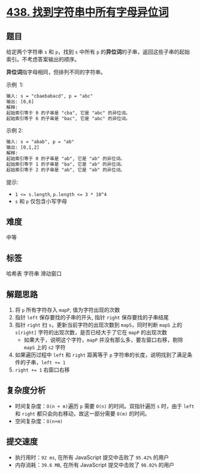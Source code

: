 # [438. 找到字符串中所有字母异位词](https://leetcode-cn.com/problems/find-all-anagrams-in-a-string/)

## 题目

给定两个字符串 `s` 和 `p`，找到 `s` 中所有 `p` 的**异位词**的子串，返回这些子串的起始索引。不考虑答案输出的顺序。

**异位词**指字母相同，但排列不同的字符串。

示例  1:

```txt
输入: s = "cbaebabacd", p = "abc"
输出: [0,6]
解释:
起始索引等于 0 的子串是 "cba", 它是 "abc" 的异位词。
起始索引等于 6 的子串是 "bac", 它是 "abc" 的异位词。
```

示例 2:

```txt
输入: s = "abab", p = "ab"
输出: [0,1,2]
解释:
起始索引等于 0 的子串是 "ab", 它是 "ab" 的异位词。
起始索引等于 1 的子串是 "ba", 它是 "ab" 的异位词。
起始索引等于 2 的子串是 "ab", 它是 "ab" 的异位词。
```

提示:

- `1 <= s.length`, `p.length <= 3 * 10^4`
- `s` 和 `p` 仅包含小写字母

## 难度

中等

## 标签

哈希表 字符串 滑动窗口

## 解题思路

1. 将 `p` 所有字符存入 `mapP`, 值为字符出现的次数
2. 指针 `left` 保存要找的子串的开头, 指针 `right` 保存要找的子串结尾
3. 指针 `right` 扫 `s`，更新当前字符的出现次数到 `mapS`，同时判断 `mapS` 上的 `s[right]` 字符的出现次数，是否已经大于了它在 `mapP` 的出现次数
   - 如果大于，说明这个字符，`mapP` 并没有那么多，要左窗口右移，剔除 `mapS` 上的 `s2` 字符
4. 如果遍历过程中 `left` 和 `right` 距离等于 `p` 字符串的长度，说明找到了满足条件的子串，`left += 1`
5. `right += 1` 右窗口右移

## 复杂度分析

- 时间复杂度：`O(n + m)`遍历 `p` 需要 `O(n)` 的时间。双指针遍历 `s` 时，由于 `left` 和 `right` 都只会向右移动，故这一部分需要 `O(m)` 的时间。
- 空间复杂度：`O(n+m)`

## 提交速度

- 执行用时：`92 ms`, 在所有 JavaScript 提交中击败了 `95.42%` 的用户
- 内存消耗：`39.6 MB`, 在所有 JavaScript 提交中击败了 `98.02%` 的用户
